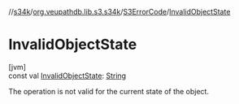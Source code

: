 //[s34k](../../../index.md)/[org.veupathdb.lib.s3.s34k](../index.md)/[S3ErrorCode](index.md)/[InvalidObjectState](-invalid-object-state.md)

# InvalidObjectState

[jvm]\
const val [InvalidObjectState](-invalid-object-state.md): [String](https://kotlinlang.org/api/latest/jvm/stdlib/kotlin/-string/index.html)

The operation is not valid for the current state of the object.
